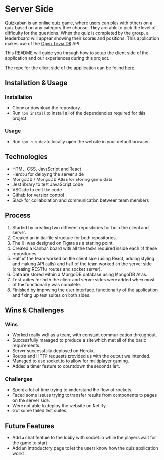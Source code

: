 # Server Side

Quizkaban is an online quiz game, where users can play with others on a quiz based on any category they choose. They are able to pick the level of difficulty for the questions. When the quiz is completed by the group, a leaderboard will appear showing their scores and positions. This application makes use of the [Open Trivia DB](https://opentdb.com/api_config.php) API.

This README will guide you through how to setup the client side of the application and our experiences during this project.

The repo for the client side of the application can be found [here](https://github.com/saja-aabith/lap3-quizgame-client-two). 

## Installation & Usage

### Installation

* Clone or download the repository.
* Run `npm install` to install all of the dependencies required for this project.

### Usage

* Run `npm run dev` to locally open the website in your default browser.

## Technologies

* HTML, CSS, JavaScript and React
* Heroku for deloying the server side
* MongoDB / MongoDB Atlas for storing game data
* Jest library to test JavaScript code
* VSCode to edit the code
* Github for version control
* Slack for collaboration and communication between team members

## Process

1. Started by creating two different repositories for both the client and server.
2. Created an initial file structure for both repositories.
3. The UI was designed on Figma as a starting point.
4. Created a Kanban board with all the tasks required inside each of these repositories.
5. Half of the team worked on the client side (using React, adding styling and making API calls) and half of the team worked on the server side (creating RESTful routes and socket server).
6. Data are stored within a MongoDB database using MongoDB Atlas.
7. Test suites for both the client and server sides were added when most of the functionality was complete.
8. Finished by improving the user interface, functionality of the application and fixing up test suites on both sides.

## Wins & Challenges

### Wins

* Worked really well as a team, with constant communication throughout.
* Successfully managed to produce a site which met all of the basic requirements.
* Server successfully deployed on Heroku.
* Routes and HTTP requests provided us with the output we intended.
* Managed to use socket.io to allow for multiplayer gaming.
* Added a timer feature to countdown the seconds left.

### Challenges

* Spent a lot of time trying to understand the flow of sockets.
* Faced some issues trying to transfer results from components to pages on the server side.
* Were not able to deploy the website on Netlify.
* Got some failed test suites.

## Future Features

* Add a chat feature to the lobby with socket.io while the players wait for the game to start.
* Add an introductory page to let the users know how the quiz application works.
